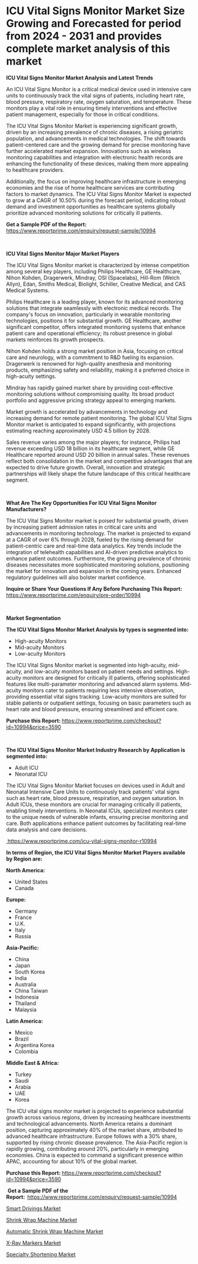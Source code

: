 <p><h1>ICU Vital Signs Monitor Market Size Growing and Forecasted for period from 2024 - 2031 and provides complete market analysis of this market</h1></p><p><strong>ICU Vital Signs Monitor Market Analysis and Latest Trends</strong></p>
<p><p>An ICU Vital Signs Monitor is a critical medical device used in intensive care units to continuously track the vital signs of patients, including heart rate, blood pressure, respiratory rate, oxygen saturation, and temperature. These monitors play a vital role in ensuring timely interventions and effective patient management, especially for those in critical conditions.</p><p>The ICU Vital Signs Monitor Market is experiencing significant growth, driven by an increasing prevalence of chronic diseases, a rising geriatric population, and advancements in medical technologies. The shift towards patient-centered care and the growing demand for precise monitoring have further accelerated market expansion. Innovations such as wireless monitoring capabilities and integration with electronic health records are enhancing the functionality of these devices, making them more appealing to healthcare providers.</p><p>Additionally, the focus on improving healthcare infrastructure in emerging economies and the rise of home healthcare services are contributing factors to market dynamics. The ICU Vital Signs Monitor Market is expected to grow at a CAGR of 10.50% during the forecast period, indicating robust demand and investment opportunities as healthcare systems globally prioritize advanced monitoring solutions for critically ill patients.</p></p>
<p><strong>Get a Sample PDF of the Report:&nbsp;</strong> <a href="https://www.reportprime.com/enquiry/request-sample/10994">https://www.reportprime.com/enquiry/request-sample/10994</a></p>
<p>&nbsp;</p>
<p><strong>ICU Vital Signs Monitor Major Market Players</strong></p>
<p><p>The ICU Vital Signs Monitor market is characterized by intense competition among several key players, including Philips Healthcare, GE Healthcare, Nihon Kohden, Dragerwerk, Mindray, OSI (Spacelabs), Hill-Rom (Welch Allyn), Edan, Smiths Medical, Biolight, Schiller, Creative Medical, and CAS Medical Systems. </p><p>Philips Healthcare is a leading player, known for its advanced monitoring solutions that integrate seamlessly with electronic medical records. The company's focus on innovation, particularly in wearable monitoring technologies, positions it for substantial growth. GE Healthcare, another significant competitor, offers integrated monitoring systems that enhance patient care and operational efficiency; its robust presence in global markets reinforces its growth prospects.</p><p>Nihon Kohden holds a strong market position in Asia, focusing on critical care and neurology, with a commitment to R&D fueling its expansion. Dragerwerk is renowned for high-quality anesthesia and monitoring products, emphasizing safety and reliability, making it a preferred choice in high-acuity settings.</p><p>Mindray has rapidly gained market share by providing cost-effective monitoring solutions without compromising quality. Its broad product portfolio and aggressive pricing strategy appeal to emerging markets.</p><p>Market growth is accelerated by advancements in technology and increasing demand for remote patient monitoring. The global ICU Vital Signs Monitor market is anticipated to expand significantly, with projections estimating reaching approximately USD 4.5 billion by 2028.</p><p>Sales revenue varies among the major players; for instance, Philips had revenue exceeding USD 18 billion in its healthcare segment, while GE Healthcare reported around USD 20 billion in annual sales. These revenues reflect both consolidation in the market and competitive advantages that are expected to drive future growth. Overall, innovation and strategic partnerships will likely shape the future landscape of this critical healthcare segment.</p></p>
<p>&nbsp;</p>
<p><strong>What Are The Key Opportunities For ICU Vital Signs Monitor Manufacturers?</strong></p>
<p><p>The ICU Vital Signs Monitor market is poised for substantial growth, driven by increasing patient admission rates in critical care units and advancements in monitoring technology. The market is projected to expand at a CAGR of over 6% through 2028, fueled by the rising demand for patient-centric care and real-time data analytics. Key trends include the integration of telehealth capabilities and AI-driven predictive analytics to enhance patient outcomes. Furthermore, the growing prevalence of chronic diseases necessitates more sophisticated monitoring solutions, positioning the market for innovation and expansion in the coming years. Enhanced regulatory guidelines will also bolster market confidence.</p></p>
<p><strong>Inquire or Share Your Questions If Any Before Purchasing This Report:</strong> <a href="https://www.reportprime.com/enquiry/pre-order/10994">https://www.reportprime.com/enquiry/pre-order/10994</a></p>
<p>&nbsp;</p>
<p><strong>Market Segmentation</strong></p>
<p><strong>The ICU Vital Signs Monitor Market Analysis by types is segmented into:</strong></p>
<p><ul><li>High-acuity Monitors</li><li>Mid-acuity Monitors</li><li>Low-acuity Monitors</li></ul></p>
<p><p>The ICU Vital Signs Monitor market is segmented into high-acuity, mid-acuity, and low-acuity monitors based on patient needs and settings. High-acuity monitors are designed for critically ill patients, offering sophisticated features like multi-parameter monitoring and advanced alarm systems. Mid-acuity monitors cater to patients requiring less intensive observation, providing essential vital signs tracking. Low-acuity monitors are suited for stable patients or outpatient settings, focusing on basic parameters such as heart rate and blood pressure, ensuring streamlined and efficient care.</p></p>
<p><strong>Purchase this Report:&nbsp;</strong><a href="https://www.reportprime.com/checkout?id=10994&price=3590">https://www.reportprime.com/checkout?id=10994&price=3590</a></p>
<p>&nbsp;</p>
<p><strong>The ICU Vital Signs Monitor Market Industry Research by Application is segmented into:</strong></p>
<p><ul><li>Adult ICU</li><li>Neonatal ICU</li></ul></p>
<p><p>The ICU Vital Signs Monitor Market focuses on devices used in Adult and Neonatal Intensive Care Units to continuously track patients' vital signs such as heart rate, blood pressure, respiration, and oxygen saturation. In Adult ICUs, these monitors are crucial for managing critically ill patients, enabling timely interventions. In Neonatal ICUs, specialized monitors cater to the unique needs of vulnerable infants, ensuring precise monitoring and care. Both applications enhance patient outcomes by facilitating real-time data analysis and care decisions.</p></p>
<p><a href="https://www.reportprime.com/icu-vital-signs-monitor-r10994">&nbsp;https://www.reportprime.com/icu-vital-signs-monitor-r10994</a></p>
<p><strong>In terms of Region, the ICU Vital Signs Monitor Market Players available by Region are:</strong></p>
<p>
    <p> <strong> North America: </strong>
        <ul>
            <li>United States</li>
            <li>Canada</li>
        </ul>
        </p> 
    <p> <strong> Europe: </strong>
        <ul>
            <li>Germany</li>
            <li>France</li>
            <li>U.K.</li>
            <li>Italy</li>
            <li>Russia</li>
        </ul>
        </p> 
    <p> <strong> Asia-Pacific: </strong>
        <ul>
            <li>China</li>
            <li>Japan</li>
            <li>South Korea</li>
            <li>India</li>
            <li>Australia</li>
            <li>China Taiwan</li>
            <li>Indonesia</li>
            <li>Thailand</li>
            <li>Malaysia</li>
        </ul>
        </p> 
    <p> <strong> Latin America: </strong>
        <ul>
            <li>Mexico</li>
            <li>Brazil</li>
            <li>Argentina Korea</li>
            <li>Colombia</li>
        </ul>
        </p> 
    <p> <strong> Middle East & Africa: </strong>
        <ul>
            <li>Turkey</li>
            <li>Saudi</li>
            <li>Arabia</li>
            <li>UAE</li>
            <li>Korea</li>
        </ul>
    </p>
    </p>
<p><p>The ICU vital signs monitor market is projected to experience substantial growth across various regions, driven by increasing healthcare investments and technological advancements. North America retains a dominant position, capturing approximately 40% of the market share, attributed to advanced healthcare infrastructure. Europe follows with a 30% share, supported by rising chronic disease prevalence. The Asia-Pacific region is rapidly growing, contributing around 20%, particularly in emerging economies. China is expected to command a significant presence within APAC, accounting for about 10% of the global market.</p></p>
<p><strong>Purchase this Report: </strong><a href="https://www.reportprime.com/checkout?id=10994&price=3590">https://www.reportprime.com/checkout?id=10994&price=3590</a></p>
<p>&nbsp;<strong>Get a Sample PDF of the Report:&nbsp;&nbsp;</strong><a href="https://www.reportprime.com/enquiry/request-sample/10994">https://www.reportprime.com/enquiry/request-sample/10994</a></p>
<p><strong></strong></p>
<p><p><a href="https://medium.com/@mslewokuneva/the-growth-of-the-smart-drivings-market-has-been-significant-driven-by-various-critical-factors-eb9b2b20979e">Smart Drivings Market</a></p><p><a href="https://www.linkedin.com/pulse/shrink-wrap-machine-market-trends-analysis-opportunities-gb7hc?trackingId=YzmCpJikRGKVbUhy59Vb2w%3D%3D">Shrink Wrap Machine Market</a></p><p><a href="https://www.linkedin.com/pulse/automatic-shrink-wrap-machine-market-size-share-trends-f3mvc?trackingId=CJlki%2BubRrqkjW8HjnJK2w%3D%3D">Automatic Shrink Wrap Machine Market</a></p><p><a href="https://medium.com/@mslewokuneva/the-global-x-ray-markers-market-identifies-drivers-restraints-opportunities-and-trends-ee39ea02ff79">X-Ray Markers Market</a></p><p><a href="https://issuu.com/reportprime-2/docs/specialty-shortening-market-size-20_3893e720a81639">Specialty Shortening Market</a></p></p>